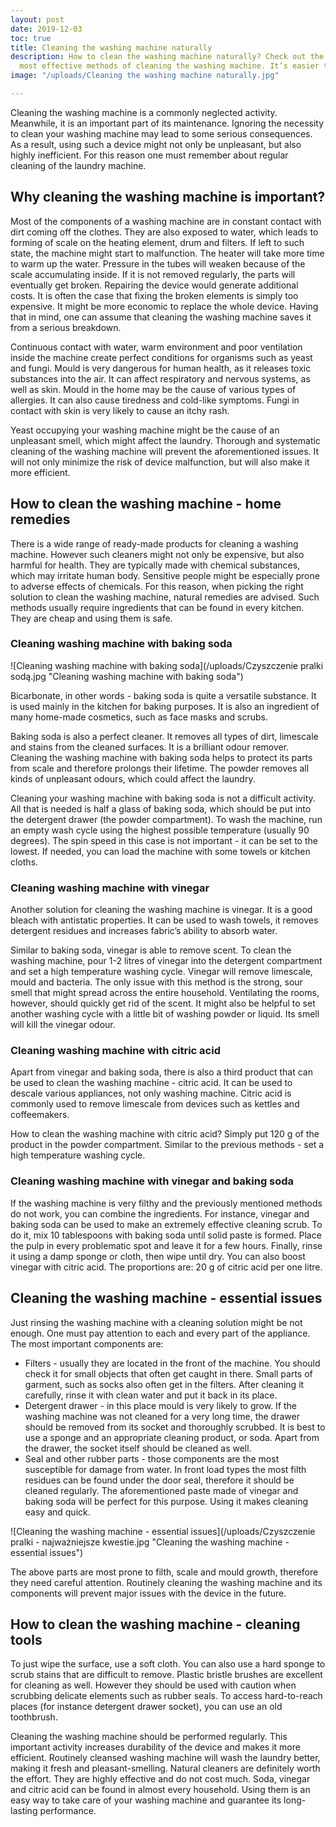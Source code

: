 ```yaml
---
layout: post
date: 2019-12-03
toc: true
title: Cleaning the washing machine naturally
description: How to clean the washing machine naturally? Check out the best and the
  most effective methods of cleaning the washing machine. It’s easier than you think.
image: "/uploads/Cleaning the washing machine naturally.jpg"

---
```

Cleaning the washing machine is a commonly neglected activity. Meanwhile, it is an important part of its maintenance. Ignoring the necessity to clean your washing machine may lead to some serious consequences. As a result, using such a device might not only be unpleasant, but also highly inefficient. For this reason one must remember about regular cleaning of the laundry machine.

## Why cleaning the washing machine is important?

Most of the components of a washing machine are in constant contact with dirt coming off the clothes. They are also exposed to water, which leads to forming of scale on the heating element, drum and filters. If left to such state, the machine might start to malfunction. The heater will take more time to warm up the water. Pressure in the tubes will weaken because of the scale accumulating inside. If it is not removed regularly, the parts will eventually get broken. Repairing the device would generate additional costs. It is often the case that fixing the broken elements is simply too expensive. It might be more economic to replace the whole device. Having that in mind, one can assume that cleaning the washing machine saves it from a serious breakdown.

Continuous contact with water, warm environment and poor ventilation inside the machine create perfect conditions for organisms such as yeast and fungi. Mould is very dangerous for human health, as it releases toxic substances into the air. It can affect respiratory and nervous systems, as well as skin. Mould in the home may be the cause of various types of allergies. It can also cause tiredness and cold-like symptoms. Fungi in contact with skin is very likely to cause an itchy rash.

Yeast occupying your washing machine might be the cause of an unpleasant smell, which might affect the laundry. Thorough and systematic cleaning of the washing machine will prevent the aforementioned issues. It will not only minimize the risk of device malfunction, but will also make it more efficient.

## How to clean the washing machine - home remedies

There is a wide range of ready-made products for cleaning a washing machine. However such cleaners might not only be expensive, but also harmful for health. They are typically made with chemical substances, which may irritate human body. Sensitive people might be especially prone to adverse effects of chemicals. For this reason, when picking the right solution to clean the washing machine, natural remedies are advised. Such methods usually require ingredients that can be found in every kitchen. They are cheap and using them is safe.

### Cleaning washing machine with baking soda

![Cleaning washing machine with baking soda](/uploads/Czyszczenie pralki sodą.jpg "Cleaning washing machine with baking soda")

Bicarbonate, in other words - baking soda is quite a versatile substance. It is used mainly in the kitchen for baking purposes. It is also an ingredient of many home-made cosmetics, such as face masks and scrubs.

Baking soda is also a perfect cleaner. It removes all types of dirt, limescale and stains from the cleaned surfaces. It is a brilliant odour remover. Cleaning the washing machine with baking soda helps to protect its parts from scale and therefore prolongs their lifetime. The powder removes all kinds of unpleasant odours, which could affect the laundry.

Cleaning your washing machine with baking soda is not a difficult activity. All that is needed is half a glass of baking soda, which should be put into the detergent drawer (the powder compartment). To wash the machine, run an empty wash cycle using the highest possible temperature (usually 90 degrees). The spin speed in this case is not important - it can be set to the lowest. If needed, you can load the machine with some towels or kitchen cloths.

### Cleaning washing machine with vinegar

Another solution for cleaning the washing machine is vinegar. It is a good bleach with antistatic properties. It can be used to wash towels, it removes detergent residues and increases fabric’s ability to absorb water.

Similar to baking soda, vinegar is able to remove scent. To clean the washing machine, pour 1-2 litres of vinegar into the detergent compartment and set a high temperature washing cycle. Vinegar will remove limescale, mould and bacteria. The only issue with this method is the strong, sour smell that might spread across the entire household. Ventilating the rooms, however, should quickly get rid of the scent. It might also be helpful to set another washing cycle with a little bit of washing powder or liquid. Its smell will kill the vinegar odour.

### Cleaning washing machine with citric acid

Apart from vinegar and baking soda, there is also a third product that can be used to clean the washing machine - citric acid. It can be used to descale various appliances, not only washing machine. Citric acid is commonly used to remove limescale from devices such as kettles and coffeemakers.

How to clean the washing machine with citric acid? Simply put 120 g of the product in the powder compartment. Similar to the previous methods - set a high temperature washing cycle.

### Cleaning washing machine with vinegar and baking soda

If the washing machine is very filthy and the previously mentioned methods do not work, you can combine the ingredients. For instance, vinegar and baking soda can be used to make an extremely effective cleaning scrub. To do it, mix 10 tablespoons with baking soda until solid paste is formed. Place the pulp in every problematic spot and leave it for a few hours. Finally, rinse it using a damp sponge or cloth, then wipe until dry. You can also boost vinegar with citric acid. The proportions are: 20 g of citric acid per one litre.

## Cleaning the washing machine - essential issues

Just rinsing the washing machine with a cleaning solution might be not enough. One must pay attention to each and every part of the appliance. The most important components are:

* Filters - usually they are located in the front of the machine. You should check it for small objects that often get caught in there. Small parts of garment, such as socks also often get in the filters. After cleaning it carefully, rinse it with clean water and put it back in its place.
* Detergent drawer - in this place mould is very likely to grow. If the washing machine was not cleaned for a very long time, the drawer should be removed from its socket and thoroughly scrubbed. It is best to use a sponge and an appropriate cleaning product, or soda. Apart from the drawer, the socket itself should be cleaned as well.
* Seal and other rubber parts - those components are the most susceptible for damage from water. In front load types the most filth residues can be found under the door seal, therefore it should be cleaned regularly. The aforementioned paste made of vinegar and baking soda will be perfect for this purpose. Using it makes cleaning easy and quick.

![Cleaning the washing machine - essential issues](/uploads/Czyszczenie pralki - najważniejsze kwestie.jpg "Cleaning the washing machine - essential issues")

The above parts are most prone to filth, scale and mould growth, therefore they need careful attention. Routinely cleaning the washing machine and its components will prevent major issues with the device in the future.

## How to clean the washing machine - cleaning tools

To just wipe the surface, use a soft cloth. You can also use a hard sponge to scrub stains that are difficult to remove. Plastic bristle brushes are excellent for cleaning as well. However they should be used with caution when scrubbing delicate elements such as rubber seals. To access hard-to-reach places (for instance detergent drawer socket), you can use an old toothbrush.

Cleaning the washing machine should be performed regularly. This important activity increases durability of the device and makes it more efficient. Routinely cleansed washing machine will wash the laundry better, making it fresh and pleasant-smelling. Natural cleaners are definitely worth the effort. They are highly effective and do not cost much. Soda, vinegar and citric acid can be found in almost every household. Using them is an easy way to take care of your washing machine and guarantee its long-lasting performance.